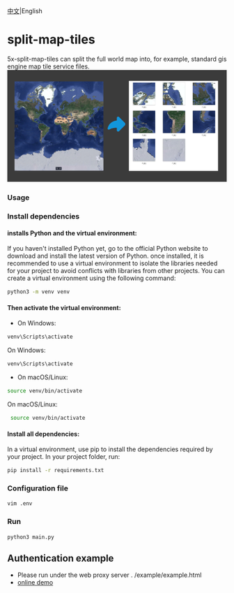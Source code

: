 [中文](README_zh.md)|English
# split-map-tiles
5x-split-map-tiles can split the full world map into, for example, standard gis engine map tile service files.
![preview](img.png)
### Usage
### Install dependencies
#### installs Python and the virtual environment:
If you haven't installed Python yet, go to the official Python website to download and install the latest version of Python. once installed, it is recommended to use a virtual environment to isolate the libraries needed for your project to avoid conflicts with libraries from other projects.
You can create a virtual environment using the following command:
```bash
python3 -m venv venv
```
#### Then activate the virtual environment:

- On Windows:
```bash
venv\Scripts\activate
```
On Windows: 
```bash 
venv\Scripts\activate
```
- On macOS/Linux:
```bash
source venv/bin/activate
```

On macOS/Linux: 
```bash
 source venv/bin/activate
```
#### Install all dependencies:
In a virtual environment, use pip to install the dependencies required by your project. In your project folder, run:

```bash
pip install -r requirements.txt
```

### Configuration file
```bash
vim .env
```

### Run
```base
python3 main.py

```

## Authentication example 
- Please run under the web proxy server . /example/example.html
- [online demo](https://fanqie.github.io/5x-split-map-tiles/example/index.html)

